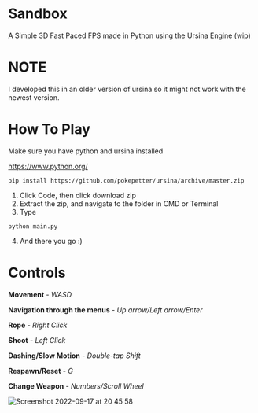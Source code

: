 # Sandbox
A Simple 3D Fast Paced FPS made in Python using the Ursina Engine (wip)

# NOTE
I developed this in an older version of ursina so it might not work with the newest version.

# How To Play

Make sure you have python and ursina installed

https://www.python.org/

```
pip install https://github.com/pokepetter/ursina/archive/master.zip
```

1. Click Code, then click download zip
2. Extract the zip, and navigate to the folder in CMD or Terminal
3. Type
```
python main.py
```
4. And there you go :)

# Controls

**Movement** - *WASD*

**Navigation through the menus** - *Up arrow/Left arrow/Enter*

**Rope** - *Right Click*

**Shoot** - *Left Click*

**Dashing/Slow Motion** - *Double-tap Shift*

**Respawn/Reset** - *G*

**Change Weapon** - *Numbers/Scroll Wheel*

![Screenshot 2022-09-17 at 20 45 58](https://user-images.githubusercontent.com/77012627/190874048-cac65b22-df04-4d05-b06f-1f60eebffe93.png)
